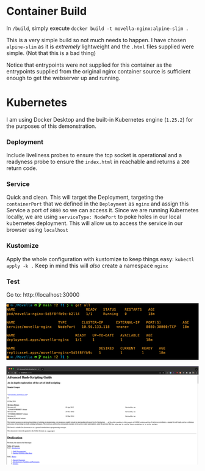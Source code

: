 # Container Build
In `/build`, simply execute `docker build -t movella-nginx:alpine-slim .`

This is a very simple build so not much needs to happen.  I have chosen `alpine-slim` as it is *extremely* lightweight and the `.html` files supplied were simple. (Not that this is a bad thing)

Notice that entrypoints were not supplied for this container as the entrypoints supplied from the original nginx container source is sufficient enough to get the webserver up and running.

# Kubernetes
I am using Docker Desktop and the built-in Kubernetes engine (`1.25.2`) for the purposes of this demonstration.

### Deployment
Include liveliness probes to ensure the tcp socket is operational and a readyness probe to ensure the `index.html` in reachable and returns a `200` return code.

### Service
Quick and clean.  This will target the Deployment, targeting the `containerPort` that we defined in the `Deployment` as `nginx` and assign this Service a port of `8080` so we can access it.
Since we are running Kubernetes locally, we are using `serviceType: NodePort` to poke holes in our local kubernetes deployment.  This will allow us to access the service in our browser using `localhost`

### Kustomize
Apply the whole configuration with kustomize to keep things easy:
`kubectl apply -k .`
Keep in mind this will *also* create a namespace `nginx`

### Test
Go to: http://localhost:30000

![Terminal](./images/get_all.png)

![Screeenshot](./images/index.png)